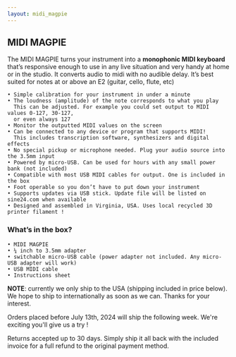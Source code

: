 ```yaml
---
layout: midi_magpie
---
```


## MIDI MAGPIE
The MIDI MAGPIE turns your instrument into a **monophonic MIDI keyboard** that’s responsive enough to use in any live situation and very handy at home or in the studio. It converts audio to midi with no audible delay. It’s best suited for notes at or above an E2 (guitar, cello, flute, etc)
      
    • Simple calibration for your instrument in under a minute
    • The loudness (amplitude) of the note corresponds to what you play
      This can be adjusted. For example you could set output to MIDI values 0-127, 30-127,
      or even always 127
    • Monitor the outputted MIDI values on the screen 
    • Can be connected to any device or program that supports MIDI!
      This includes transcription software, synthesizers and digital effects 
    • No special pickup or microphone needed. Plug your audio source into the 3.5mm input
    • Powered by micro-USB. Can be used for hours with any small power bank (not included)
    • Compatible with most USB MIDI cables for output. One is included in the box
    • Foot operable so you don’t have to put down your instrument
    • Supports updates via USB stick. Update file will be listed on sine24.com when available 
    • Designed and assembled in Virginia, USA. Uses local recycled 3D printer filament !

### What’s in the box?
    • MIDI MAGPIE
    • ¼ inch to 3.5mm adapter
    • switchable micro-USB cable (power adapter not included. Any micro-USB adapter will work)
    • USB MIDI cable 
    • Instructions sheet

**NOTE**: currently we only ship to the USA (shipping included in price below). We hope to ship to internationally as soon as we can. Thanks for your interest.

Orders placed before July 13th, 2024 will ship the following week. We're exciting you'll give us a try !


Returns accepted up to 30 days. Simply ship it all back with the included invoice for a full refund to the original payment method.
